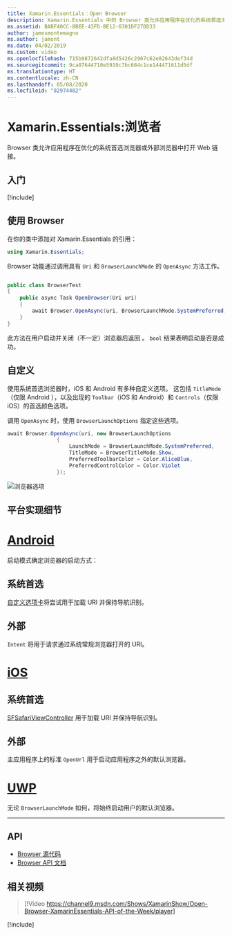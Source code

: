 ```yaml
---
title: Xamarin.Essentials：Open Browser
description: Xamarin.Essentials 中的 Browser 类允许应用程序在优化的系统首选浏览器或外部浏览器中打开 Web 链接。
ms.assetid: BABF40CC-8BEE-43FD-BE12-6301DF27DD33
author: jamesmontemagno
ms.author: jamont
ms.date: 04/02/2019
ms.custom: video
ms.openlocfilehash: 715b9872642dfa8d5426c2967c62e82643def34d
ms.sourcegitcommit: 9ca07644710e5919c7bc684c1ce144471611d5df
ms.translationtype: HT
ms.contentlocale: zh-CN
ms.lasthandoff: 05/08/2020
ms.locfileid: "82974482"
---
```

# <a name="xamarinessentials-browser"></a>Xamarin.Essentials:浏览者

 Browser 类允许应用程序在优化的系统首选浏览器或外部浏览器中打开 Web 链接。

## <a name="get-started"></a>入门

[!include[](~/essentials/includes/get-started.md)]

## <a name="using-browser"></a>使用 Browser

在你的类中添加对 Xamarin.Essentials 的引用：

```csharp
using Xamarin.Essentials;
```

Browser 功能通过调用具有 `Uri` 和 `BrowserLaunchMode` 的 `OpenAsync` 方法工作。

```csharp

public class BrowserTest
{
    public async Task OpenBrowser(Uri uri)
    {
        await Browser.OpenAsync(uri, BrowserLaunchMode.SystemPreferred);
    }
}
```

此方法在用户启动并关闭（不一定）浏览器后返回   。  `bool` 结果表明启动是否是成功。

## <a name="customization"></a>自定义

使用系统首选浏览器时，iOS 和 Android 有多种自定义选项。 这包括 `TitleMode`（仅限 Android ），以及出现的 `Toolbar`（iOS 和 Android）和 `Controls`（仅限 iOS）的首选颜色选项。 

调用 `OpenAsync` 时，使用 `BrowserLaunchOptions` 指定这些选项。

```csharp
await Browser.OpenAsync(uri, new BrowserLaunchOptions
                {
                    LaunchMode = BrowserLaunchMode.SystemPreferred,
                    TitleMode = BrowserTitleMode.Show,
                    PreferredToolbarColor = Color.AliceBlue,
                    PreferredControlColor = Color.Violet
                });
```

![浏览器选项](images/browser-options.png)

## <a name="platform-implementation-specifics"></a>平台实现细节

# <a name="android"></a>[Android](#tab/android)

启动模式确定浏览器的启动方式：

## <a name="system-preferred"></a>系统首选

[自定义选项卡](https://developer.chrome.com/multidevice/android/customtabs)将尝试用于加载 URI 并保持导航识别。

## <a name="external"></a>外部

`Intent` 将用于请求通过系统常规浏览器打开的 URI。

# <a name="ios"></a>[iOS](#tab/ios)

## <a name="system-preferred"></a>系统首选

[SFSafariViewController](xref:SafariServices.SFSafariViewController) 用于加载 URI 并保持导航识别。

## <a name="external"></a>外部

主应用程序上的标准 `OpenUrl` 用于启动应用程序之外的默认浏览器。

# <a name="uwp"></a>[UWP](#tab/uwp)

无论 `BrowserLaunchMode` 如何，将始终启动用户的默认浏览器。

--------------

## <a name="api"></a>API

- [Browser 源代码](https://github.com/xamarin/Essentials/tree/master/Xamarin.Essentials/Browser)
- [Browser API 文档](xref:Xamarin.Essentials.Browser)

## <a name="related-video"></a>相关视频

> [!Video https://channel9.msdn.com/Shows/XamarinShow/Open-Browser-XamarinEssentials-API-of-the-Week/player]

[!include[](~/essentials/includes/xamarin-show-essentials.md)]
